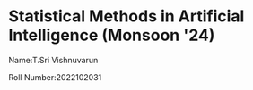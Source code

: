 # Statistical Methods in Artificial Intelligence (Monsoon '24)

Name:T.Sri Vishnuvarun

Roll Number:2022102031


